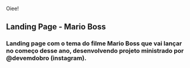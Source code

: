 Oiee! 
## Landing Page - Mario Boss
### Landing page com o tema do filme Mario Boss que vai lançar no começo desse ano, desenvolvendo projeto ministrado por @devemdobro (instagram).

